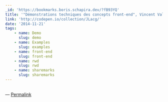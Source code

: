 ```yaml
---
_id: 'https://bookmarks.boris.schapira.dev/?fB93YQ'
title: '"Démonstrations techniques des concepts front-end", Vincent Valentin'
link: 'http://codepen.io/collection/JLacg/'
date: '2014-11-21'
tags:
    - name: Demo
      slug: demo
    - name: Examples
      slug: examples
    - name: front-end
      slug: front-end
    - name: rwd
      slug: rwd
    - name: sharemarks
      slug: sharemarks
---
```


<br>&#8212;
<a href="https://bookmarks.boris.schapira.dev/?fB93YQ" title="Permalink">Permalink</a>
